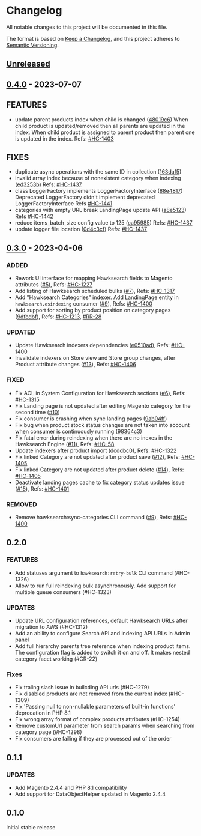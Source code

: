 # Changelog

All notable changes to this project will be documented in this file.

The format is based on [Keep a Changelog](https://keepachangelog.com/en/1.0.0/),
and this project adheres to [Semantic Versioning](https://semver.org/spec/v2.0.0.html).

## [Unreleased]

## [0.4.0] - 2023-07-07

## FEATURES
- update parent products index when child is changed ([48019c6](https://github.com/hawksearch/esindexing-magento-2/commit/48019c6b78330033dbd59c7cc971a6bb6c518c81))
  When child product is updated/removed then all parents are updated in the index.
  When child product is assigned to parent product then parent one is updated in the index.
  Refs: [#HC-1403](https://bridgeline.atlassian.net/browse/HC-1403)

## FIXES
- duplicate async operations with the same ID in collection ([163daf5](https://github.com/hawksearch/esindexing-magento-2/commit/163daf5b25894bc9fd903b267cfc83c60198c322))
- invalid array index because of nonexistent category when indexing ([ed3253b](https://github.com/hawksearch/esindexing-magento-2/commit/ed3253b00786c27ed98687bb48cb15cc4bf037ac))
  Refs: [#HC-1437](https://bridgeline.atlassian.net/browse/HC-1437)
- class LoggerFactory implements LoggerFactoryInterface ([88e4817](https://github.com/hawksearch/esindexing-magento-2/commit/88e4817cd0238aa0ffd4039f12ad6b582b6b8a47))
  Deprecated LoggerFactory didn't implement deprecated LoggerFactoryInterface
  Refs [#HC-1441](https://bridgeline.atlassian.net/browse/HC-1441)
- categories with empty URL break LandingPage update API ([a8e5123](https://github.com/hawksearch/esindexing-magento-2/commit/a8e512342582d569152e728695cd67ad054d14e5))
  Refs [#HC-1442](https://bridgeline.atlassian.net/browse/HC-1442)
- reduce items_batch_size config value to 125 ([ca95985](https://github.com/hawksearch/esindexing-magento-2/commit/ca959858399e0193a3797ce847286879580c6134))
  Refs: [#HC-1437](https://bridgeline.atlassian.net/browse/HC-1437)
- update logger file location ([0d4c3cf](https://github.com/hawksearch/esindexing-magento-2/commit/0d4c3cf1db073db6054c5bf20263b57b3a58683e))
  Refs: [#HC-1437](https://bridgeline.atlassian.net/browse/HC-1437)

## [0.3.0] - 2023-04-06
### ADDED
- Rework UI interface for mapping Hawksearch fields to  Magento attributes ([#5](https://github.com/hawksearch/esindexing-magento-2/pull/5)),
  Refs: [#HC-1227](https://bridgeline.atlassian.net/browse/HC-1227)
- Add listing of Hawksearch scheduled bulks ([#7](https://github.com/hawksearch/esindexing-magento-2/pull/7)),
  Refs: [#HC-1317](https://bridgeline.atlassian.net/browse/HC-1317)
- Add "Hawksearch Categories" indexer.
  Add LandingPage entity in `hawksearch.esindexing` consumer ([#9](https://github.com/hawksearch/esindexing-magento-2/pull/9)),
  Refs: [#HC-1400](https://bridgeline.atlassian.net/browse/HC-1400)
- Add support for sorting by product position on category pages ([9dfcdbf](https://github.com/hawksearch/esindexing-magento-2/commit/9dfcdbf6e69854dc694b6b4e6d70656fc731a5de)),
  Refs: [#HC-1213](https://bridgeline.atlassian.net/browse/HC-1213), [#RR-28](https://bridgeline.atlassian.net/browse/RR-28)

### UPDATED
- Update Hawksearch indexers depenndencies ([e0510ad](https://github.com/hawksearch/esindexing-magento-2/commit/e0510ad9b205498a9c20b82c3fef5badb8fbd03c)),
  Refs: [#HC-1400](https://bridgeline.atlassian.net/browse/HC-1400)
- Invalidate indexers on Store view and Store group changes, after Product attribute changes ([#13](https://github.com/hawksearch/esindexing-magento-2/pull/13)),
  Refs: [#HC-1406](https://bridgeline.atlassian.net/browse/HC-1406)

### FIXED
- Fix ACL in System Configuration for Hawksearch sections ([#6](https://github.com/hawksearch/esindexing-magento-2/pull/6)),
  Refs: [#HC-1315](https://bridgeline.atlassian.net/browse/HC-1315)
- Fix Landing page is not updated after editing Magento category for the second time ([#10](https://github.com/hawksearch/esindexing-magento-2/pull/10))
- Fix consumer is crashing when sync landing pages ([9ab04ff](https://github.com/hawksearch/esindexing-magento-2/commit/9ab04fffe5c9a2ca3d3549ff76930e74c53328bb))
- Fix bug when product stock status changes are not taken into account when consumer is continuously running ([98364c3](https://github.com/hawksearch/esindexing-magento-2/commit/98364c3f8f9f97f36cff6897b2c67e9b57a7f797))
- Fix fatal error during reindexing when there are no inexes in the Hawksearch Engine ([#11](https://github.com/hawksearch/esindexing-magento-2/pull/11)),
  Refs: [#HC-58](https://bridgeline.atlassian.net/browse/HC-58)
- Update indexers after product import ([dcddbc0](https://github.com/hawksearch/esindexing-magento-2/commit/dcddbc0b4b02d868944e5d935654ded8523978c4)),
  Refs: [#HC-1322](https://bridgeline.atlassian.net/browse/HC-1322)
- Fix linked Category are not updated after product save ([#12](https://github.com/hawksearch/esindexing-magento-2/pull/12)),
  Refs: [#HC-1405](https://bridgeline.atlassian.net/browse/HC-1405)
- Fix linked Category are not updated after product delete ([#14](https://github.com/hawksearch/esindexing-magento-2/pull/14)),
  Refs: [#HC-1405](https://bridgeline.atlassian.net/browse/HC-1405)
- Deactivate landing pages cache to fix category status updates issue ([#15](https://github.com/hawksearch/esindexing-magento-2/pull/15)),
  Refs: [#HC-1401](https://bridgeline.atlassian.net/browse/HC-1401)

### REMOVED
- Remove hawksearch:sync-categories CLI command ([#9](https://github.com/hawksearch/esindexing-magento-2/pull/9)),
  Refs: [#HC-1400](https://bridgeline.atlassian.net/browse/HC-1400)



## 0.2.0
### FEATURES
- Add statuses argument to `hawksearch:retry-bulk` CLI command (#HC-1326)
- Allow to run full reindexing bulk asynchronously. Add support for multiple queue consumers (#HC-1323)
 
### UPDATES
- Update URL configuration references, default Hawksearch URLs after migration to AWS (#HC-1312)
- Add an ability to configure Search API and indexing API URLs in Admin panel
- Add full hierarchy parents tree reference when indexing product items. The configuration flag is added to switch
  it on and off. It makes nested category facet working (#CR-22)

### Fixes
- Fix traling slash issue in builcding API urls (#HC-1279)
- Fix disabled products are not removed from the current index (#HC-1309)
- Fix 'Passing null to non-nullable parameters of built-in functions' deprecation in PHP 8.1
- Fix wrong array format of complex products attributes (#HC-1254)
- Remove customUrl parameter from search params when searching from category page (#HC-1298)
- Fix consumers are failing if they are processed out of the order  

## 0.1.1
### UPDATES
- Add Magento 2.4.4 and PHP 8.1  compatibility
- Add support for DataObjectHelper updated in Magento 2.4.4

## 0.1.0
Initial stable release

[Unreleased]: https://github.com/hawksearch/esindexing-magento-2/compare/v0.4.0...HEAD
[0.4.0]: https://github.com/hawksearch/esindexing-magento-2/compare/v0.3.0...v0.4.0
[0.3.0]: https://github.com/hawksearch/esindexing-magento-2/compare/v0.2.0...v0.3.0
